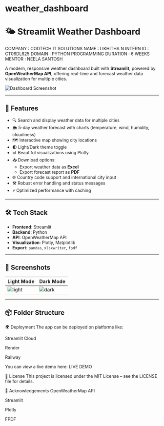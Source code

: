 # weather_dashboard
# 🌤️ Streamlit Weather Dashboard

COMPANY : CODTECH IT SOLUTIONS
NAME : LIKHITHA N
INTERN ID : CT06DL625
DOMAIN : PYTHON PROGRAMMING
DURATION : 6 WEEKS
MENTOR : NEELA SANTOSH

A modern, responsive weather dashboard built with **Streamlit**, powered by **OpenWeatherMap API**, offering real-time and forecast weather data visualization for multiple cities.

![Dashboard Screenshot](assets/dashboard_screenshot.png)

---

## 🚀 Features

- 🔍 Search and display weather data for multiple cities
- 🌦️ 5-day weather forecast with charts (temperature, wind, humidity, cloudiness)
- 🗺️ Interactive map showing city locations
- 🌓 Light/Dark theme toggle
- 📊 Beautiful visualizations using Plotly
- 📥 Download options:
  - Export weather data as **Excel**
  - Export forecast report as **PDF**
- 🌐 Country code support and international city input
- 🛠️ Robust error handling and status messages
- ⚡ Optimized performance with caching

---

## 🛠️ Tech Stack

- **Frontend**: Streamlit
- **Backend**: Python
- **API**: OpenWeatherMap API
- **Visualization**: Plotly, Matplotlib
- **Export**: `pandas`, `xlsxwriter`, `fpdf`

---

## 📸 Screenshots

| Light Mode | Dark Mode |
|------------|-----------|
| ![light](assets/light_mode.png) | ![dark](assets/dark_mode.png) |

---

## 📦 Folder Structure


🌍 Deployment
The app can be deployed on platforms like:

Streamlit Cloud

Render

Railway

You can view a live demo here: LIVE DEMO

📜 License
This project is licensed under the MIT License – see the LICENSE file for details.

🙌 Acknowledgements
OpenWeatherMap API

Streamlit

Plotly

FPDF

